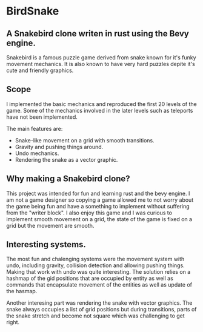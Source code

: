 # BirdSnake

## A Snakebird clone writen in rust using the Bevy engine.

Snakebird is a famous puzzle game derived from snake known for it's funky movement mechanics. It is also known to have very hard puzzles depite it's cute and friendly graphics.

## Scope

I implemented the basic mechanics and reproduced the first 20 levels of the game. Some of the mechanics involved in the later levels such as teleports have not been implemented.

The main features are:

* Snake-like movement on a grid with smooth transitions.
* Gravity and pushing things around.
* Undo mechanics.
* Rendering the snake as a vector graphic.

## Why making a Snakebird clone?

This project was intended for fun and learning rust and the bevy engine. I am not a game designer so copying a game allowed me to not worry about the game being fun and have a something to implement without suffering from the "writer block".
I also enjoy this game and I was curious to implement smooth movement on a grid, the state of the game is fixed on a grid but the movement are smooth.

## Interesting systems.

The most fun and chalenging systems were the movement system with undo, including gravity, collision detection and allowing pushing things. Making that work with undo was quite interesting. The solution relies on a hashmap of the gid positions that are occupied by entity as well as commands that encapsulate movement of the entities as well as update of the hasmap.

Another interesing part was rendering the snake with vector graphics. The snake always occupies a list of grid positions but during transitions, parts of the snake stretch and become not square which was challenging to get right.